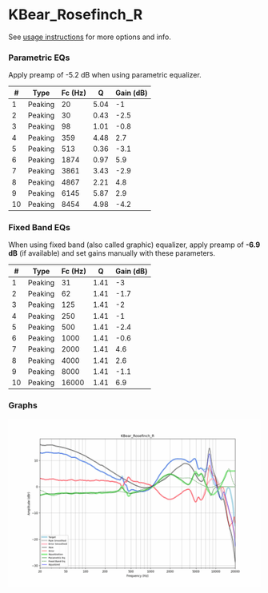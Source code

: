 # KBear_Rosefinch_R
See [usage instructions](https://github.com/jaakkopasanen/AutoEq#usage) for more options and info.

### Parametric EQs
Apply preamp of -5.2 dB when using parametric equalizer.

|   # | Type    |   Fc (Hz) |    Q |   Gain (dB) |
|-----|---------|-----------|------|-------------|
|   1 | Peaking |        20 | 5.04 |        -1   |
|   2 | Peaking |        30 | 0.43 |        -2.5 |
|   3 | Peaking |        98 | 1.01 |        -0.8 |
|   4 | Peaking |       359 | 4.48 |         2.7 |
|   5 | Peaking |       513 | 0.36 |        -3.1 |
|   6 | Peaking |      1874 | 0.97 |         5.9 |
|   7 | Peaking |      3861 | 3.43 |        -2.9 |
|   8 | Peaking |      4867 | 2.21 |         4.8 |
|   9 | Peaking |      6145 | 5.87 |         2.9 |
|  10 | Peaking |      8454 | 4.98 |        -4.2 |

### Fixed Band EQs
When using fixed band (also called graphic) equalizer, apply preamp of **-6.9 dB** (if available) and set gains manually with these parameters.

|   # | Type    |   Fc (Hz) |    Q |   Gain (dB) |
|-----|---------|-----------|------|-------------|
|   1 | Peaking |        31 | 1.41 |        -3   |
|   2 | Peaking |        62 | 1.41 |        -1.7 |
|   3 | Peaking |       125 | 1.41 |        -2   |
|   4 | Peaking |       250 | 1.41 |        -1   |
|   5 | Peaking |       500 | 1.41 |        -2.4 |
|   6 | Peaking |      1000 | 1.41 |        -0.6 |
|   7 | Peaking |      2000 | 1.41 |         4.6 |
|   8 | Peaking |      4000 | 1.41 |         2.6 |
|   9 | Peaking |      8000 | 1.41 |        -1.1 |
|  10 | Peaking |     16000 | 1.41 |         6.9 |

### Graphs
![](./KBear_Rosefinch_R.png)
